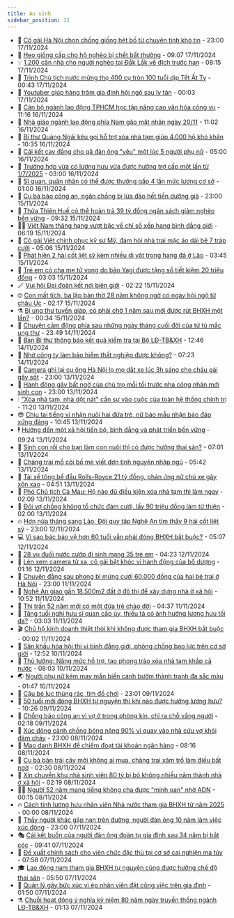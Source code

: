 ```yaml
---
title: An sinh
sidebar_position: 11
---
```


<!-- dantri-an-sinh:START -->
- 👺 [Cô gái Hà Nội chọn chồng giống hệt bố từ chuyện tình khó tin](https://dantri.com.vn/an-sinh/co-gai-ha-noi-chon-chong-giong-het-bo-tu-chuyen-tinh-kho-tin-20241117184503816.htm) - 23:00 17/11/2024
- 👀 [Heo giống cấp cho hộ nghèo bị chết bất thường](https://dantri.com.vn/an-sinh/heo-giong-cap-cho-ho-ngheo-bi-chet-bat-thuong-20241117140125559.htm) - 09:07 17/11/2024
- 💡 [1.200 căn nhà cho người nghèo tại Đắk Lắk về đích trước hạn](https://dantri.com.vn/an-sinh/1200-can-nha-cho-nguoi-ngheo-tai-dak-lak-ve-dich-truoc-han-20241117133307077.htm) - 08:15 17/11/2024
- 💄 [Trình Chủ tịch nước mừng thọ 400 cụ tròn 100 tuổi dịp Tết Ất Tỵ](https://dantri.com.vn/an-sinh/trinh-chu-tich-nuoc-mung-tho-400-cu-tron-100-tuoi-dip-tet-at-ty-20241117045755425.htm) - 00:43 17/11/2024
- 🧠 [Youtuber giúp hàng trăm gia đình hội ngộ sau ly tán](https://dantri.com.vn/an-sinh/youtuber-giup-hang-tram-gia-dinh-hoi-ngo-sau-ly-tan-20241116184141735.htm) - 00:03 17/11/2024
- 🫣 [Cán bộ ngành lao động TPHCM học tập nâng cao văn hóa công vụ](https://dantri.com.vn/an-sinh/can-bo-nganh-lao-dong-tphcm-hoc-tap-nang-cao-van-hoa-cong-vu-20241116181006087.htm) - 11:16 16/11/2024
- 🥸 [Nhà giáo ngành lao động phía Nam gặp mặt nhân ngày 20/11](https://dantri.com.vn/an-sinh/nha-giao-nganh-lao-dong-phia-nam-gap-mat-nhan-ngay-2011-20241116175324799.htm) - 11:02 16/11/2024
- 🤭 [Bí thư Quảng Ngãi kêu gọi hỗ trợ xóa nhà tạm giúp 4.000 hộ khó khăn](https://dantri.com.vn/an-sinh/bi-thu-quang-ngai-keu-goi-ho-tro-xoa-nha-tam-giup-4000-ho-kho-khan-20241116135610930.htm) - 10:35 16/11/2024
- 💂 [Cái kết cay đắng cho gã đàn ông &quot;yêu&quot; một lúc 5 người phụ nữ](https://dantri.com.vn/an-sinh/cai-ket-cay-dang-cho-ga-dan-ong-yeu-mot-luc-5-nguoi-phu-nu-20241115201731194.htm) - 05:00 16/11/2024
- 🦣 [Trường hợp vừa có lương hưu vừa được hưởng trợ cấp một lần từ 1/7/2025](https://dantri.com.vn/an-sinh/truong-hop-vua-co-luong-huu-vua-duoc-huong-tro-cap-mot-lan-tu-172025-20241116044413123.htm) - 03:00 16/11/2024
- 🧰 [Sĩ quan, quân nhân có thể được thưởng gấp 4 lần mức lương cơ sở](https://dantri.com.vn/an-sinh/si-quan-quan-nhan-co-the-duoc-thuong-gap-4-lan-muc-luong-co-so-20241115210239436.htm) - 01:00 16/11/2024
- 🤩 [Cụ bà báo công an, ngăn chồng bị lừa đảo hết tiền dưỡng già](https://dantri.com.vn/an-sinh/cu-ba-bao-cong-an-ngan-chong-bi-lua-dao-het-tien-duong-gia-20241115193444244.htm) - 23:00 15/11/2024
- 🤖 [Thừa Thiên Huế có thể hoàn trả 39 tỷ đồng ngân sách giảm nghèo bền vững](https://dantri.com.vn/an-sinh/thua-thien-hue-co-the-hoan-tra-39-ty-dong-ngan-sach-giam-ngheo-ben-vung-20241115101020484.htm) - 09:32 15/11/2024
- 🧑‍💻 [Việt Nam thăng hạng vượt bậc về chỉ số xếp hạng bình đẳng giới](https://dantri.com.vn/an-sinh/viet-nam-thang-hang-vuot-bac-ve-chi-so-xep-hang-binh-dang-gioi-20241115122233500.htm) - 06:19 15/11/2024
- 🦍 [Cô gái Việt chinh phục kỹ sư Mỹ, đám hỏi nhà trai mặc áo dài bê 7 tráp cưới](https://dantri.com.vn/an-sinh/co-gai-viet-chinh-phuc-ky-su-my-dam-hoi-nha-trai-mac-ao-dai-be-7-trap-cuoi-20241114200358785.htm) - 05:06 15/11/2024
- 🦆 [Phát hiện 2 hài cốt liệt sỹ kèm nhiều di vật trong hang đá ở Lào](https://dantri.com.vn/an-sinh/phat-hien-2-hai-cot-liet-sy-kem-nhieu-di-vat-trong-hang-da-o-lao-20241115103342026.htm) - 03:45 15/11/2024
- 🌊 [Trẻ em có cha mẹ tử vong do bão Yagi được tặng sổ tiết kiệm 20 triệu đồng](https://dantri.com.vn/an-sinh/tre-em-co-cha-me-tu-vong-do-bao-yagi-duoc-tang-so-tiet-kiem-20-trieu-dong-20241115095113143.htm) - 03:03 15/11/2024
- 🪄 [Vui hội Đại đoàn kết nơi biên giới](https://dantri.com.vn/an-sinh/vui-hoi-dai-doan-ket-noi-bien-gioi-20241114094153437.htm) - 02:22 15/11/2024
- 🤓 [Con mất tích, ba lập bàn thờ 28 năm không ngờ có ngày hội ngộ từ châu Úc](https://dantri.com.vn/an-sinh/con-mat-tich-ba-lap-ban-tho-28-nam-khong-ngo-co-ngay-hoi-ngo-tu-chau-uc-20241114171552435.htm) - 02:17 15/11/2024
- ⚗️ [Bị ung thư tuyến giáp, có phải chờ 1 năm sau mới được rút BHXH một lần?](https://dantri.com.vn/an-sinh/bi-ung-thu-tuyen-giap-co-phai-cho-1-nam-sau-moi-duoc-rut-bhxh-mot-lan-20241112144857544.htm) - 00:34 15/11/2024
- 💃 [Chuyện cảm động phía sau những ngày tháng cuối đời của tử tù mắc ung thư](https://dantri.com.vn/an-sinh/chuyen-cam-dong-phia-sau-nhung-ngay-thang-cuoi-doi-cua-tu-tu-mac-ung-thu-20241114170531124.htm) - 23:49 14/11/2024
- 💼 [Ban Bí thư thông báo kết quả kiểm tra tại Bộ LĐ-TB&amp;XH](https://dantri.com.vn/an-sinh/ban-bi-thu-thong-bao-ket-qua-kiem-tra-tai-bo-ld-tbxh-20241114175512134.htm) - 12:46 14/11/2024
- 🤖 [Nhờ công ty làm bảo hiểm thất nghiệp được không?](https://dantri.com.vn/an-sinh/nho-cong-ty-lam-bao-hiem-that-nghiep-duoc-khong-20241112131039564.htm) - 07:23 14/11/2024
- 🧐 [Camera ghi lại cụ ông Hà Nội lọ mọ dắt xe lúc 3h sáng cho cháu gái gây sốt](https://dantri.com.vn/an-sinh/camera-ghi-lai-cu-ong-ha-noi-lo-mo-dat-xe-luc-3h-sang-cho-chau-gai-gay-sot-20241113203602045.htm) - 23:00 13/11/2024
- 💯 [Hành động gây bất ngờ của chủ trọ mỗi tối trước nhà công nhân mới sinh con](https://dantri.com.vn/an-sinh/hanh-dong-gay-bat-ngo-cua-chu-tro-moi-toi-truoc-nha-cong-nhan-moi-sinh-con-20241113110040949.htm) - 23:00 13/11/2024
- 🕯 [&quot;Xóa nhà tạm, nhà dột nát&quot; cần sự vào cuộc của toàn hệ thống chính trị](https://dantri.com.vn/an-sinh/xoa-nha-tam-nha-dot-nat-can-su-vao-cuoc-cua-toan-he-thong-chinh-tri-20241113174814058.htm) - 11:20 13/11/2024
- 😎 [Chịu tai tiếng vì nhận nuôi hai đứa trẻ, nữ bảo mẫu nhận báo đáp xứng đáng](https://dantri.com.vn/an-sinh/chiu-tai-tieng-vi-nhan-nuoi-hai-dua-tre-nu-bao-mau-nhan-bao-dap-xung-dang-20241113115421201.htm) - 10:45 13/11/2024
- 🕴 [Hướng đến một xã hội tiến bộ, bình đẳng và phát triển bền vững](https://dantri.com.vn/an-sinh/huong-den-mot-xa-hoi-tien-bo-binh-dang-va-phat-trien-ben-vung-20241113121842249.htm) - 09:24 13/11/2024
- 🤖 [Sinh con rồi cho bạn làm con nuôi thì có được hưởng thai sản?](https://dantri.com.vn/an-sinh/sinh-con-roi-cho-ban-lam-con-nuoi-thi-co-duoc-huong-thai-san-20241112121155146.htm) - 07:01 13/11/2024
- 🤡 [Chàng trai mồ côi bố mẹ viết đơn tình nguyện nhập ngũ](https://dantri.com.vn/an-sinh/chang-trai-mo-coi-bo-me-viet-don-tinh-nguyen-nhap-ngu-20241113113347984.htm) - 05:42 13/11/2024
- 💪 [Tài xế tông bể đầu Rolls-Royce 21 tỷ đồng, phản ứng nữ chủ xe gây xôn xao](https://dantri.com.vn/an-sinh/tai-xe-tong-be-dau-rolls-royce-21-ty-dong-phan-ung-nu-chu-xe-gay-xon-xao-20241113100926280.htm) - 04:51 13/11/2024
- 🌝 [Phó Chủ tịch Cà Mau: Hộ nào đủ điều kiện xóa nhà tạm thì làm ngay](https://dantri.com.vn/an-sinh/pho-chu-tich-ca-mau-ho-nao-du-dieu-kien-xoa-nha-tam-thi-lam-ngay-20241112152508832.htm) - 02:09 13/11/2024
- 🤩 [Đôi vợ chồng không tổ chức đám cưới, lấy 90 triệu đồng làm từ thiện](https://dantri.com.vn/an-sinh/doi-vo-chong-khong-to-chuc-dam-cuoi-lay-90-trieu-dong-lam-tu-thien-20241111234452035.htm) - 02:00 13/11/2024
- 🔥 [Hơn nửa tháng sang Lào, Đội quy tập Nghệ An tìm thấy 9 hài cốt liệt sỹ](https://dantri.com.vn/an-sinh/hon-nua-thang-sang-lao-doi-quy-tap-nghe-an-tim-thay-9-hai-cot-liet-sy-20241112155029412.htm) - 23:00 12/11/2024
- 💻 [Vì sao bác bảo vệ hơn 60 tuổi vẫn phải đóng BHXH bắt buộc?](https://dantri.com.vn/an-sinh/vi-sao-bac-bao-ve-hon-60-tuoi-van-phai-dong-bhxh-bat-buoc-20241111113153896.htm) - 05:07 12/11/2024
- 💄 [28 vụ đuối nước cướp đi sinh mạng 35 trẻ em](https://dantri.com.vn/an-sinh/28-vu-duoi-nuoc-cuop-di-sinh-mang-35-tre-em-20241112101407531.htm) - 04:23 12/11/2024
- 🦆 [Lén xem camera từ xa, cô gái bật khóc vì hành động của bố dượng](https://dantri.com.vn/an-sinh/len-xem-camera-tu-xa-co-gai-bat-khoc-vi-hanh-dong-cua-bo-duong-20241112002308950.htm) - 01:16 12/11/2024
- 🐲 [Chuyện đằng sau phong bì mừng cưới 60.000 đồng của hai bé trai ở Hà Nội](https://dantri.com.vn/an-sinh/chuyen-dang-sau-phong-bi-mung-cuoi-60000-dong-cua-hai-be-trai-o-ha-noi-20241111180607017.htm) - 23:00 11/11/2024
- 🥷 [Nghệ An giao gần 18.500m2 đất ở đô thị để xây dựng nhà ở xã hội](https://dantri.com.vn/an-sinh/nghe-an-giao-gan-18500m2-dat-o-do-thi-de-xay-dung-nha-o-xa-hoi-20241111121255315.htm) - 10:52 11/11/2024
- 💯 [Thị trấn 52 năm mới có một đứa trẻ chào đời](https://dantri.com.vn/an-sinh/thi-tran-52-nam-moi-co-mot-dua-tre-chao-doi-20241111104536403.htm) - 04:37 11/11/2024
- 🧐 [Tăng tuổi nghỉ hưu sĩ quan cấp úy, thiếu tá có ảnh hưởng lương hưu tối đa?](https://dantri.com.vn/an-sinh/tang-tuoi-nghi-huu-si-quan-cap-uy-thieu-ta-co-anh-huong-luong-huu-toi-da-20241111094432759.htm) - 03:03 11/11/2024
- 🎬 [Chủ hộ kinh doanh thiệt thòi khi không được tham gia BHXH bắt buộc](https://dantri.com.vn/an-sinh/chu-ho-kinh-doanh-thiet-thoi-khi-khong-duoc-tham-gia-bhxh-bat-buoc-20241110234842851.htm) - 00:02 11/11/2024
- 🦍 [Sân khấu hóa hội thi vì bình đẳng giới, phòng chống bạo lực trên cơ sở giới](https://dantri.com.vn/an-sinh/san-khau-hoa-hoi-thi-vi-binh-dang-gioi-phong-chong-bao-luc-tren-co-so-gioi-20241110162626789.htm) - 12:52 10/11/2024
- 🫶 [Thủ tướng: Nâng mức hỗ trợ, tạo phong trào xóa nhà tạm khắp cả nước](https://dantri.com.vn/an-sinh/thu-tuong-nang-muc-ho-tro-tao-phong-trao-xoa-nha-tam-khap-ca-nuoc-20241110150311510.htm) - 08:03 10/11/2024
- 🌏 [Người phụ nữ kém may mắn biến cánh bướm thành tranh đa sắc màu](https://dantri.com.vn/an-sinh/nguoi-phu-nu-kem-may-man-bien-canh-buom-thanh-tranh-da-sac-mau-20241109200518494.htm) - 01:47 10/11/2024
- 🫣 [Cậu bé lục thùng rác, tìm đồ chơi](https://dantri.com.vn/an-sinh/cau-be-luc-thung-rac-tim-do-choi-20241109092513165.htm) - 23:01 09/11/2024
- 🥰 [50 tuổi mới đóng BHXH tự nguyện thì khi nào được hưởng lương hưu?](https://dantri.com.vn/an-sinh/50-tuoi-moi-dong-bhxh-tu-nguyen-thi-khi-nao-duoc-huong-luong-huu-20241109171032883.htm) - 10:26 09/11/2024
- 🎊 [Chồng báo công an vì vợ ở trong phòng kín, chỉ ra chỗ vắng người](https://dantri.com.vn/an-sinh/chong-bao-cong-an-vi-vo-o-trong-phong-kin-chi-ra-cho-vang-nguoi-20241109071403996.htm) - 02:18 09/11/2024
- 💄 [Xúc động cảnh chồng bỏng nặng 90% vì quay vào nhà cứu vợ khỏi đám cháy](https://dantri.com.vn/an-sinh/xuc-dong-canh-chong-bong-nang-90-vi-quay-vao-nha-cuu-vo-khoi-dam-chay-20241108173640246.htm) - 23:00 08/11/2024
- 👹 [Mạo danh BHXH để chiếm đoạt tài khoản ngân hàng](https://dantri.com.vn/an-sinh/mao-danh-bhxh-de-chiem-doat-tai-khoan-ngan-hang-20241108053053635.htm) - 08:16 08/11/2024
- 💯 [Cụ bà bán trái cây mời không ai mua, chàng trai xăm trổ làm điều bất ngờ](https://dantri.com.vn/an-sinh/cu-ba-ban-trai-cay-moi-khong-ai-mua-chang-trai-xam-tro-lam-dieu-bat-ngo-20241107114831439.htm) - 02:30 08/11/2024
- 📝 [Xin chuyển khu nhà sinh viên 80 tỷ bị bỏ không nhiều năm thành nhà ở xã hội](https://dantri.com.vn/an-sinh/xin-chuyen-khu-nha-sinh-vien-80-ty-bi-bo-khong-nhieu-nam-thanh-nha-o-xa-hoi-20241107210136375.htm) - 02:19 08/11/2024
- 👨‍🏫 [Người 52 năm mang tiếng không cha được &quot;minh oan&quot; nhờ ADN](https://dantri.com.vn/an-sinh/nguoi-52-nam-mang-tieng-khong-cha-duoc-minh-oan-nho-adn-20241107121924374.htm) - 00:15 08/11/2024
- 🔥 [Cách tính lương hưu nhân viên Nhà nước tham gia BHXH từ năm 2025](https://dantri.com.vn/an-sinh/cach-tinh-luong-huu-nhan-vien-nha-nuoc-tham-gia-bhxh-tu-nam-2025-20241107130503655.htm) - 00:00 08/11/2024
- 🧰 [Thấy người khác gặp nạn trên đường, người đàn ông 10 năm làm việc xúc động](https://dantri.com.vn/an-sinh/thay-nguoi-khac-gap-nan-tren-duong-nguoi-dan-ong-10-nam-lam-viec-xuc-dong-20241107113908037.htm) - 23:00 07/11/2024
- 🎭 [Cái kết buồn của người đàn ông đoàn tụ gia đình sau 34 năm bị bắt cóc](https://dantri.com.vn/an-sinh/cai-ket-buon-cua-nguoi-dan-ong-doan-tu-gia-dinh-sau-34-nam-bi-bat-coc-20241107154433039.htm) - 09:41 07/11/2024
- 🔭 [Đề xuất chính sách cho viên chức đặc thù tại cơ sở cai nghiện ma túy](https://dantri.com.vn/an-sinh/de-xuat-chinh-sach-cho-vien-chuc-dac-thu-tai-co-so-cai-nghien-ma-tuy-20241107144828355.htm) - 07:58 07/11/2024
- 🎓 [Lao động nam tham gia BHXH tự nguyện cũng được hưởng chế độ thai sản](https://dantri.com.vn/an-sinh/lao-dong-nam-tham-gia-bhxh-tu-nguyen-cung-duoc-huong-che-do-thai-san-20241107113212564.htm) - 05:50 07/11/2024
- 🦅 [Quản lý gây bức xúc vì ép nhân viên đặt công việc trên gia đình](https://dantri.com.vn/an-sinh/quan-ly-gay-buc-xuc-vi-ep-nhan-vien-dat-cong-viec-tren-gia-dinh-20241106120950211.htm) - 01:50 07/11/2024
- ⚗️ [Chuỗi hoạt động ý nghĩa kỷ niệm 80 năm ngày truyền thống ngành LĐ-TB&amp;XH](https://dantri.com.vn/an-sinh/chuoi-hoat-dong-y-nghia-ky-niem-80-nam-ngay-truyen-thong-nganh-ld-tbxh-20241106203649559.htm) - 01:13 07/11/2024<!-- dantri-an-sinh:END -->
